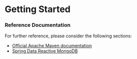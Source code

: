 # Getting Started

### Reference Documentation
For further reference, please consider the following sections:

* [Official Apache Maven documentation](https://maven.apache.org/guides/index.html)
* [Spring Data Reactive MongoDB](https://docs.spring.io/spring-boot/docs/{bootVersion}/reference/htmlsingle/#boot-features-mongodb)

